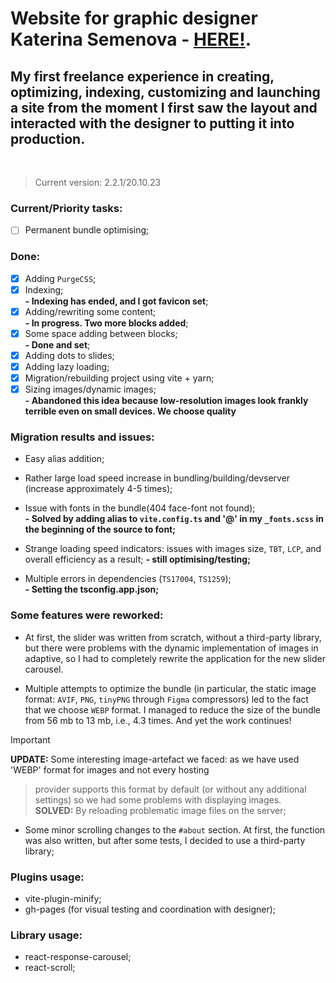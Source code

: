 # Website for graphic designer **Katerina Semenova** - [HERE!](https://katerinasemenova.ru).

## My first freelance experience in creating, optimizing, indexing, customizing and launching a site from the moment I first saw the layout and interacted with the designer to putting it into production.

<br />

> Current version: 2.2.1/20.10.23

### Current/Priority tasks:

- [ ] Permanent bundle optimising;

### Done:

- [X] Adding `PurgeCSS`;
- [X] Indexing;<br>
  <b> - Indexing has ended, and I got favicon set</b>;
- [X] Adding/rewriting some content;<br>
  <b>- In progress. Two more blocks added</b>;
- [X] Some space adding between blocks;<br>
  <b> - Done and set</b>;
- [X] Adding dots to slides;<br>
- [X] Adding lazy loading;
- [X] Migration/rebuilding project using vite + yarn;
- [X] Sizing images/dynamic images;<br>
  <b> - Abandoned this idea because low-resolution images look frankly terrible even on small devices. We choose
  quality</b>

### Migration results and issues:

* Easy alias addition;<br>
* Rather large load speed increase in bundling/building/devserver (increase approximately 4-5 times);<br>
* Issue with fonts in the bundle(404 face-font not found);<br>
  <b>- Solved by adding alias to `vite.config.ts` and '@' in my `_fonts.scss` in the beginning of the source to
  font;</b><br>

* Strange loading speed indicators: issues with images size, `TBT`, `LCP`, and overall efficiency as a result;
  <b>- still optimising/testing;</b><br>

* Multiple errors in dependencies (`TS17004`, `TS1259`);<br>
  <b>- Setting the tsconfig.app.json;</b><br>

### Some features were reworked:

* At first, the slider was written from scratch, without a third-party library, but there were problems with the dynamic
  implementation of images in adaptive, so I had to completely rewrite the application for the new slider carousel.

* Multiple attempts to optimize the bundle (in particular, the static image format: `AVIF`, `PNG`, `tinyPNG`
  through `Figma`
  compressors) led to the fact that we choose `WEBP` format. I managed to reduce the size of the bundle from 56 mb
  to 13 mb, i.e., 4.3 times. And yet the work continues!

> [!IMPORTANT]
**UPDATE:** Some interesting image-artefact we faced: as we have used 'WEBP' format for images and not every hosting
> provider supports this format by default (or without any additional settings) so we had some problems with displaying
> images.<BR>**SOLVED:** By reloading problematic image files on the server;

* Some minor scrolling changes to the `#about` section. At first, the function was also written, but after some tests, I
  decided to use a third-party library;

### Plugins usage:

* vite-plugin-minify;
* gh-pages (for visual testing and coordination with designer);

### Library usage:

* react-response-carousel;
* react-scroll;